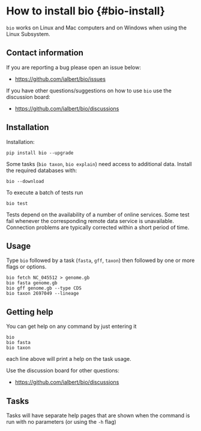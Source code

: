 # How to install bio {#bio-install}

`bio` works on Linux and Mac computers and on Windows when using the Linux Subsystem.

## Contact information

If you are reporting a bug please open an issue below:

*  https://github.com/ialbert/bio/issues

If you have other questions/suggestions on how to use  `bio` use the discussion board:

* https://github.com/ialbert/bio/discussions

## Installation

Installation:

    pip install bio --upgrade

Some tasks (`bio taxon`, `bio explain`) need access to additional data. Install the required databases with:

    bio --download

To execute a batch of tests run

    bio test

Tests depend on the availability of a number of online services. Some test fail whenever the corresponding remote data service is unavailable. Connection problems are typically corrected within a short period of time.

## Usage

Type `bio` followed by a task (`fasta`, `gff`, `taxon`) then followed by one or more flags or options.

    bio fetch NC_045512 > genome.gb
    bio fasta genome.gb
    bio gff genome.gb --type CDS
    bio taxon 2697049 --lineage

## Getting help

You can get help on any command by just entering it

    bio 
    bio fasta
    bio taxon

each line above will print a help on the task usage.

Use the discussion board for other questions:

* https://github.com/ialbert/bio/discussions

## Tasks

Tasks will have separate help pages that are shown when the command is run with no parameters (or using the `-h` flag)
